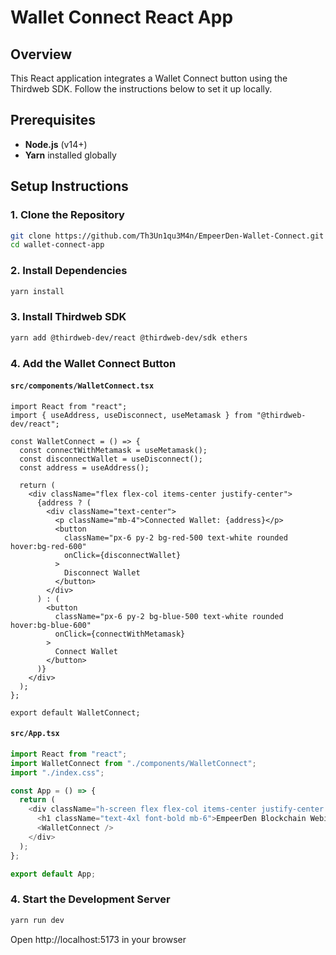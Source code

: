 # Wallet Connect React App

## Overview
This React application integrates a Wallet Connect button using the Thirdweb SDK. Follow the instructions below to set it up locally.

## Prerequisites
- **Node.js** (v14+)
- **Yarn** installed globally

## Setup Instructions

### 1. Clone the Repository
```bash
git clone https://github.com/Th3Un1qu3M4n/EmpeerDen-Wallet-Connect.git
cd wallet-connect-app
```

### 2. Install Dependencies
```bash
yarn install
```

### 3. Install Thirdweb SDK
```bash
yarn add @thirdweb-dev/react @thirdweb-dev/sdk ethers
```

### 4. Add the Wallet Connect Button

#### **`src/components/WalletConnect.tsx`**
```javascript,
import React from "react";
import { useAddress, useDisconnect, useMetamask } from "@thirdweb-dev/react";

const WalletConnect = () => {
  const connectWithMetamask = useMetamask();
  const disconnectWallet = useDisconnect();
  const address = useAddress();

  return (
    <div className="flex flex-col items-center justify-center">
      {address ? (
        <div className="text-center">
          <p className="mb-4">Connected Wallet: {address}</p>
          <button
            className="px-6 py-2 bg-red-500 text-white rounded hover:bg-red-600"
            onClick={disconnectWallet}
          >
            Disconnect Wallet
          </button>
        </div>
      ) : (
        <button
          className="px-6 py-2 bg-blue-500 text-white rounded hover:bg-blue-600"
          onClick={connectWithMetamask}
        >
          Connect Wallet
        </button>
      )}
    </div>
  );
};

export default WalletConnect;
```

#### **`src/App.tsx`**
```javascript
import React from "react";
import WalletConnect from "./components/WalletConnect";
import "./index.css";

const App = () => {
  return (
    <div className="h-screen flex flex-col items-center justify-center bg-gray-100 text-gray-900">
      <h1 className="text-4xl font-bold mb-6">EmpeerDen Blockchain Webinar 02</h1>
      <WalletConnect />
    </div>
  );
};

export default App;
```
### 4. Start the Development Server
```bash
yarn run dev
```
Open http://localhost:5173 in your browser